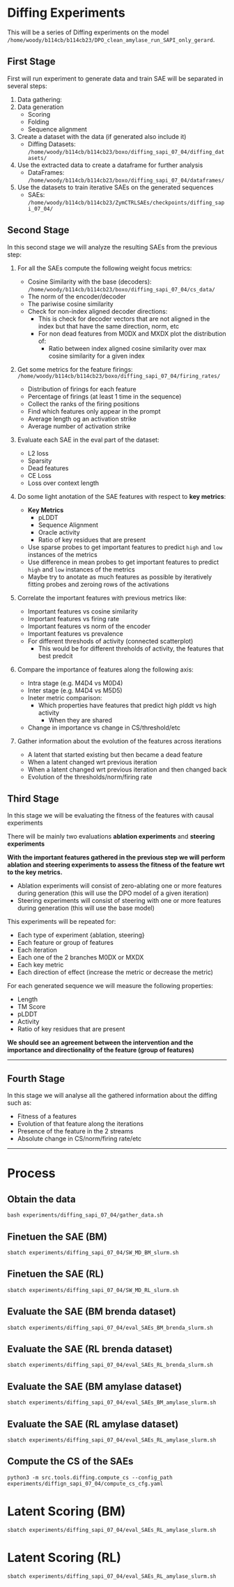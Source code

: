 # Diffing Experiments


This will be a series of Diffing experiments on the model `/home/woody/b114cb/b114cb23/DPO_clean_amylase_run_SAPI_only_gerard`.

## First Stage


First will run experiment to generate data and train SAE will be separated in several steps:
1. Data gathering:
2. Data generation
    - Scoring
    - Folding
    - Sequence alignment
3. Create a dataset with the data (if generated also include it)
    - Diffing Datasets: `/home/woody/b114cb/b114cb23/boxo/diffing_sapi_07_04/diffing_datasets/`
4. Use the extracted data to create a dataframe for further analysis
    - DataFrames: `/home/woody/b114cb/b114cb23/boxo/diffing_sapi_07_04/dataframes/`
5. Use the datasets to train iterative SAEs on the generated sequences 
    - SAEs: `/home/woody/b114cb/b114cb23/ZymCTRLSAEs/checkpoints/diffing_sapi_07_04/`



## Second Stage

In this second stage we will analyze the resulting SAEs from the previous step:

1. For all the SAEs compute the following weight focus metrics:
    - Cosine Similarity with the base (decoders): `/home/woody/b114cb/b114cb23/boxo/diffing_sapi_07_04/cs_data/`
    - The norm of the encoder/decoder
    - The pariwise cosine similarity
    - Check for non-index aligned decoder directions:
        - This is check for decoder vectors that are not aligned in the index but that have the same direction, norm, etc
        - For non dead features from M0DX and MXDX plot the distribution of:
            - Ratio between index aligned cosine similarity over max cosine similarity for a given index

2. Get some metrics for the feature firings: `/home/woody/b114cb/b114cb23/boxo/diffing_sapi_07_04/firing_rates/`

    - Distribution of firings for each feature
    - Percentage of firings (at least 1 time in the sequence)
    - Collect the ranks of the firing positions
    - Find which features only appear in the prompt
    - Average length og an activation strike
    - Average number of activation strike

3. Evaluate each SAE in the eval part of the dataset: 
    - L2 loss
    - Sparsity
    - Dead features
    - CE Loss 
    - Loss over context length

4. Do some light anotation of the SAE features with respect to **key metrics**:
    - **Key Metrics** 
        - pLDDT
        - Sequence Alignment
        - Oracle activity 
        - Ratio of key residues that are present 
    - Use sparse probes to get important features to predict `high` and `low` instances of the metrics 
    - Use difference in mean probes to get important features to predict `high` and `low` instances of the metrics 
    - Maybe try to anotate as much features as possible by iteratively fitting probes and zeroing rows of the activations

5. Correlate the important features with previous metrics like:
    - Important features vs cosine similarity
    - Important features vs firing rate
    - Important features vs norm of the encoder
    - Important features vs prevalence 
    - For different threshods of activity (connected scatterplot) 
        - This would be for different threholds of activity, the features that best predcit

6. Compare the importance of features along the following axis:
    - Intra stage (e.g. M4D4 vs M0D4)
    - Inter stage (e.g. M4D4 vs M5D5)
    - Ineter metric comparison:
        - Which properties have features that predict high plddt vs high activity
            - When they are shared
    - Change in importance vs change in CS/threshold/etc

7. Gather information about the evolution of the features across iterations
    - A latent that started existing but then became a dead feature
    - When a latent changed wrt previous iteration
    - When a latent changed wrt previous iteration and then changed back
    - Evolution of the thresholds/norm/firing rate
    


## Third Stage

In this stage we will be evaluating the fitness of the features with causal experiments

There will be mainly two evaluations **ablation experiments** and **steering experiments** 


**With the important features gathered in the previous step we will perform ablation and steering experiments to assess the fitness of the feature wrt to the key metrics.**


- Ablation experiments will consist of zero-ablating one or more features during generation (this will use the DPO model of  a given iteration)
- Steering experiments will consist of steering with one or more features during generation (this will use the base model)


This experiments will be repeated for:
- Each type of experiment {ablation, steering}
- Each feature or group of features
- Each iteration
- Each one of the 2 branches M0DX or MXDX
- Each key metric
- Each direction of effect (increase the metric or decrease the metric)



For each generated sequence we will measure the following properties:
- Length
- TM Score
- pLDDT
- Activity
- Ratio of key residues that are present 


**We should see an agreement between the intervention and the importance and directionality of the feature (group of features)**


----



## Fourth Stage


In this stage we will analyse all the gathered information about the diffing such as:

- Fitness of a features
- Evolution of that feature along the iterations
- Presence of the feature in the 2 streams
- Absolute change in CS/norm/firing rate/etc


----------

# Process


## Obtain the data

```{bash}
bash experiments/diffing_sapi_07_04/gather_data.sh
```


## Finetuen the SAE (BM) 

```{bash}
sbatch experiments/diffing_sapi_07_04/SW_MD_BM_slurm.sh
```


## Finetuen the SAE (RL) 

```{bash}
sbatch experiments/diffing_sapi_07_04/SW_MD_RL_slurm.sh
```


## Evaluate the SAE (BM brenda dataset) 

```{bash}
sbatch experiments/diffing_sapi_07_04/eval_SAEs_BM_brenda_slurm.sh
```


## Evaluate the SAE (RL brenda dataset) 

```{bash}
sbatch experiments/diffing_sapi_07_04/eval_SAEs_RL_brenda_slurm.sh
```


## Evaluate the SAE (BM amylase dataset) 

```{bash}
sbatch experiments/diffing_sapi_07_04/eval_SAEs_BM_amylase_slurm.sh
```


## Evaluate the SAE (RL amylase dataset) 

```{bash}
sbatch experiments/diffing_sapi_07_04/eval_SAEs_RL_amylase_slurm.sh
```

## Compute the CS of the SAEs  

```{bash}
python3 -m src.tools.diffing.compute_cs --config_path experiments/diffign_sapi_07_04/compute_cs_cfg.yaml
```

# Latent Scoring (BM)


```{bash}
sbatch experiments/diffing_sapi_07_04/eval_SAEs_RL_amylase_slurm.sh
```

# Latent Scoring (RL)


```{bash}
sbatch experiments/diffing_sapi_07_04/eval_SAEs_RL_amylase_slurm.sh
```

